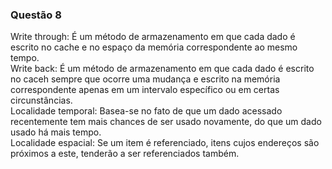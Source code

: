 ### Questão 8
  
Write through: É um método de armazenamento em que cada dado é escrito no cache e no espaço da memória correspondente ao mesmo tempo.  
Write back: É um método de armazenamento em que cada dado é escrito no caceh sempre que ocorre uma mudança e escrito na memória correspondente apenas em um intervalo específico ou em certas circunstâncias.  
Localidade temporal: Basea-se no fato de que um dado acessado recentemente tem mais chances de ser usado novamente, do que um dado usado há mais tempo.  
Localidade espacial: Se um item é referenciado, itens cujos endereços são próximos a este, tenderão a ser referenciados também.  
